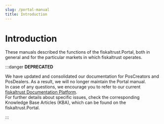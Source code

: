 ```yaml
---
slug: /portal-manual
title: Introduction
---
```


# Introduction

These manuals described the functions of the fiskaltrust.Portal, both in general and for the particular markets in which fiskaltrust operates.

:::danger **DEPRECATED**

We have updated and consolidated our documentation for PosCreators and PosDealers. As a result, we will no longer maintain the Portal manual.  
In case of any questions, we encourage you to refer to our current [fiskaltrust Documentation Platform](https://docs.fiskaltrust.cloud).  
For further details about specific issues, check the corresponding Knowledge Base Articles (KBA), which can be found on the fiskaltrust.Portal.

:::

